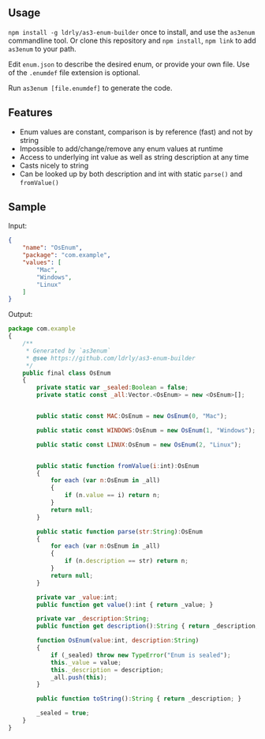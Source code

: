## Usage

`npm install -g ldrly/as3-enum-builder` once to install, and use the `as3enum` commandline tool.
Or clone this repository and `npm install`, `npm link` to add `as3enum` to your path.

Edit `enum.json` to describe the desired enum, or provide your own file. Use of the `.enumdef` file extension is optional.

Run `as3enum [file.enumdef]` to generate the code.

## Features

* Enum values are constant, comparison is by reference (fast) and not by string
* Impossible to add/change/remove any enum values at runtime
* Access to underlying int value as well as string description at any time
* Casts nicely to string
* Can be looked up by both description and int with static `parse()` and `fromValue()`

## Sample

Input:

```json
{
	"name": "OsEnum",
	"package": "com.example",
	"values": [
		"Mac",
		"Windows",
		"Linux"
	]
}
```


Output:

```javascript
package com.example
{
	/**
	 * Generated by `as3enum`
	 * @see https://github.com/ldrly/as3-enum-builder
	 */
	public final class OsEnum
	{
		private static var _sealed:Boolean = false;
		private static const _all:Vector.<OsEnum> = new <OsEnum>[];


		public static const MAC:OsEnum = new OsEnum(0, "Mac");

		public static const WINDOWS:OsEnum = new OsEnum(1, "Windows");

		public static const LINUX:OsEnum = new OsEnum(2, "Linux");


		public static function fromValue(i:int):OsEnum
		{
			for each (var n:OsEnum in _all)
			{
				if (n.value == i) return n;
			}
			return null;
		}

		public static function parse(str:String):OsEnum
		{
			for each (var n:OsEnum in _all)
			{
				if (n.description == str) return n;
			}
			return null;
		}

		private var _value:int;
		public function get value():int { return _value; }

		private var _description:String;
		public function get description():String { return _description; }

		function OsEnum(value:int, description:String)
		{
			if (_sealed) throw new TypeError("Enum is sealed");
			this._value = value;
			this._description = description;
			_all.push(this);
		}

		public function toString():String { return _description; }

		_sealed = true;
	}
}
```

